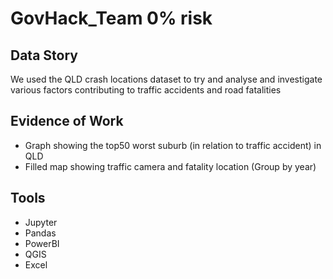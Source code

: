 # GovHack_Team 0% risk


## Data Story
We used the QLD crash locations dataset to try and analyse and investigate various factors contributing to traffic accidents and road fatalities

## Evidence of Work
* Graph showing the top50 worst suburb (in relation to traffic accident) in QLD
* Filled map showing traffic camera and fatality location (Group by year)

## Tools

* Jupyter
* Pandas
* PowerBI
* QGIS
* Excel
